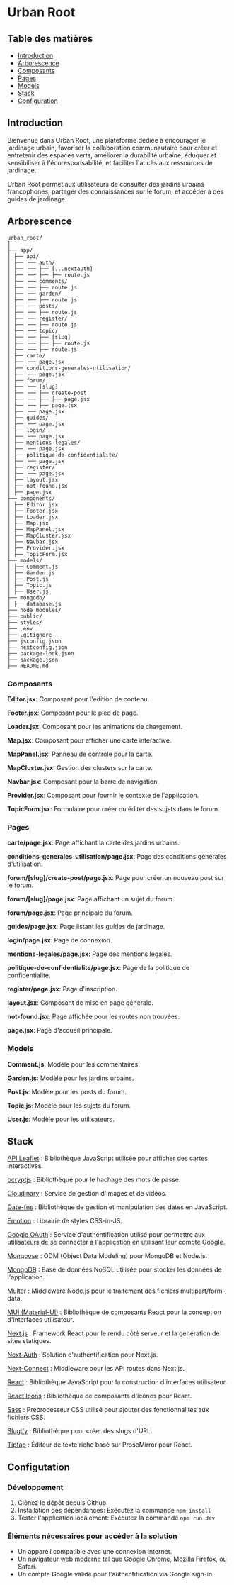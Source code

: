 # Urban Root



## Table des matières

- [Introduction](#introduction)
- [Arborescence](#arborescence)
- [Composants](#composants)
- [Pages](#pages)
- [Models](#models)
- [Stack](#stack)
- [Configuration](#configuration)

## Introduction

Bienvenue dans Urban Root, une plateforme dédiée à encourager le jardinage urbain, favoriser la collaboration communautaire pour créer et entretenir des espaces verts, améliorer la durabilité urbaine, éduquer et sensibiliser à l'écoresponsabilité, et faciliter l'accès aux ressources de jardinage.

Urban Root permet aux utilisateurs de consulter des jardins urbains francophones, partager des connaissances sur le forum, et accéder à des guides de jardinage.

## Arborescence
```
urban_root/
│
├── app/
│ ├── api/
│ ├── ├── auth/
│ ├── ├── ├── [...nextauth]
│ ├── ├── ├── ├── route.js
│ ├── ├── comments/
│ ├── ├── ├── route.js
│ ├── ├── garden/
│ ├── ├── ├── route.js
│ ├── ├── posts/
│ ├── ├── ├── route.js
│ ├── ├── register/
│ ├── ├── ├── route.js
│ ├── ├── topic/
│ ├── ├── ├── [slug]
│ ├── ├── ├── ├── route.js
│ ├── ├── ├── route.js
│ ├── carte/
│ ├── ├── page.jsx
│ ├── conditions-generales-utilisation/
│ ├── ├── page.jsx
│ ├── forum/
│ ├── ├── [slug]
│ ├── ├── ├── create-post
│ ├── ├── ├── ├── page.jsx
│ ├── ├── ├── page.jsx
│ ├── ├── page.jsx
│ ├── guides/
│ ├── ├── page.jsx
│ ├── login/
│ ├── ├── page.jsx
│ ├── mentions-legales/
│ ├── ├── page.jsx
│ ├── politique-de-confidentialite/
│ ├── ├── page.jsx
│ ├── register/
│ ├── ├── page.jsx
│ ├── layout.jsx
│ ├── not-found.jsx
│ ├── page.jsx
├── components/
│ ├── Editor.jsx
│ ├── Footer.jsx
│ ├── Loader.jsx
│ ├── Map.jsx
│ ├── MapPanel.jsx
│ ├── MapCluster.jsx
│ ├── Navbar.jsx
│ ├── Provider.jsx
│ ├── TopicForm.jsx
├── models/
│ ├── Comment.js
│ ├── Garden.js
│ ├── Post.js
│ ├── Topic.js
│ ├── User.js
├── mongodb/
│ ├── database.js
├── node_modules/
├── public/
├── styles/
├── .env
├── .gitignore
├── jsconfig.json
├── nextconfig.json
├── package-lock.json
├── package.json
├── README.md
```

### Composants
**Editor.jsx**: Composant pour l'édition de contenu.

**Footer.jsx**: Composant pour le pied de page.

**Loader.jsx**: Composant pour les animations de chargement.

**Map.jsx**: Composant pour afficher une carte interactive.

**MapPanel.jsx**: Panneau de contrôle pour la carte.

**MapCluster.jsx**: Gestion des clusters sur la carte.

**Navbar.jsx**: Composant pour la barre de navigation.

**Provider.jsx**: Composant pour fournir le contexte de l'application.

**TopicForm.jsx**: Formulaire pour créer ou éditer des sujets dans le forum.



### Pages
**carte/page.jsx**: Page affichant la carte des jardins urbains.

**conditions-generales-utilisation/page.jsx**: Page des conditions générales d'utilisation.

**forum/[slug]/create-post/page.jsx**: Page pour créer un nouveau post sur le forum.

**forum/[slug]/page.jsx**: Page affichant un sujet du forum.

**forum/page.jsx**: Page principale du forum.

**guides/page.jsx**: Page listant les guides de jardinage.

**login/page.jsx**: Page de connexion.

**mentions-legales/page.jsx**: Page des mentions légales.

**politique-de-confidentialite/page.jsx**: Page de la politique de confidentialité.

**register/page.jsx**: Page d'inscription.

**layout.jsx**: Composant de mise en page générale.

**not-found.jsx**: Page affichée pour les routes non trouvées.

**page.jsx**: Page d'accueil principale.


### Models
**Comment.js**: Modèle pour les commentaires.

**Garden.js**: Modèle pour les jardins urbains.

**Post.js**: Modèle pour les posts du forum.

**Topic.js**: Modèle pour les sujets du forum.

**User.js**: Modèle pour les utilisateurs.


## Stack

[API Leaflet](https://leafletjs.com/) : Bibliothèque JavaScript utilisée pour afficher des cartes interactives.

[bcryptjs](https://www.npmjs.com/package/bcryptjs) : Bibliothèque pour le hachage des mots de passe.

[Cloudinary](https://cloudinary.com/) : Service de gestion d'images et de vidéos.

[Date-fns](https://date-fns.org/) : Bibliothèque de gestion et manipulation des dates en JavaScript.

[Emotion](https://emotion.sh/docs/introduction) : Librairie de styles CSS-in-JS.

[Google OAuth](https://developers.google.com/identity/protocols/oauth2?hl=fr) : Service d'authentification utilisé pour permettre aux utilisateurs de se connecter à l'application en utilisant leur compte Google.

[Mongoose](https://mongoosejs.com/) : ODM (Object Data Modeling) pour MongoDB et Node.js.

[MongoDB](https://www.mongodb.com/) : Base de données NoSQL utilisée pour stocker les données de l'application.

[Multer](https://www.npmjs.com/package/multer) : Middleware Node.js pour le traitement des fichiers multipart/form-data.

[MUI (Material-UI)](https://mui.com/) : Bibliothèque de composants React pour la conception d'interfaces utilisateur.

[Next.js](https://nextjs.org/) : Framework React pour le rendu côté serveur et la génération de sites statiques.

[Next-Auth](https://next-auth.js.org/) : Solution d'authentification pour Next.js.

[Next-Connect](https://www.npmjs.com/package/next-connect) : Middleware pour les API routes dans Next.js.

[React](https://reactjs.org/) : Bibliothèque JavaScript pour la construction d'interfaces utilisateur.

[React Icons](https://react-icons.github.io/react-icons/) : Bibliothèque de composants d'icônes pour React.

[Sass](https://sass-lang.com/) : Préprocesseur CSS utilisé pour ajouter des fonctionnalités aux fichiers CSS.

[Slugify](https://www.npmjs.com/package/slugify) : Bibliothèque pour créer des slugs d'URL.

[Tiptap](https://tiptap.dev/) : Éditeur de texte riche basé sur ProseMirror pour React.


## Configutation

### Développement
1. Clônez le dépôt depuis Github.
2. Installation des dépendances: Exécutez la commande `npm install`
3. Tester l'application localement: Exécutez la commande `npm run dev`

### Éléments nécessaires pour accéder à la solution
- Un appareil compatible avec une connexion Internet.
- Un navigateur web moderne tel que Google Chrome, Mozilla Firefox, ou Safari.
- Un compte Google valide pour l'authentification via Google sign-in.